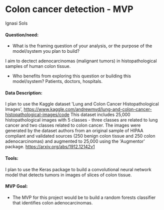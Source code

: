 # Colon cancer detection - MVP

Ignasi Sols

#### Question/need:

* What is the framing question of your analysis, or the purpose of the model/system you plan to build? 

I aim to dectect adenocarcinomas (malignant tumors) in histopathological samples of human colon tissue. 

* Who benefits from exploring this question or building this model/system?
  Patients, doctors, hospitals.

#### Data Description:

I plan to use the Kaggle dataset 'Lung and Colon Cancer Histopathological Images', https://www.kaggle.com/andrewmvd/lung-and-colon-cancer-histopathological-images/code
This dataset includes 25,000 histopathological images with 5 classes - three classes are related to lung cancer and two classes related to colon cancer. 
The images were generated by the dataset authors from an original sample of HIPAA compliant and validated sources (250 benign colon tissue and 250 colon adenocarcinomas) and augmented to 25,000 using the 'Augmentor' package. https://arxiv.org/abs/1912.12142v1


#### Tools:

I plan to use the Keras package to build a convolutional neural network model that detects tumors in images of slices of colon tissue.

#### MVP Goal:

* The MVP for this project would be to build a random forests classifier that identifies colon adenocarcinomas.